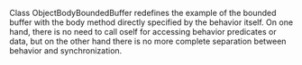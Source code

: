 Class ObjectBodyBoundedBuffer redefines the example of the bounded buffer with the body method directly specified by the behavior itself.
On one hand, there is no need to call oself for accessing behavior predicates or data, but on the other hand there is no more complete separation between behavior and synchronization.